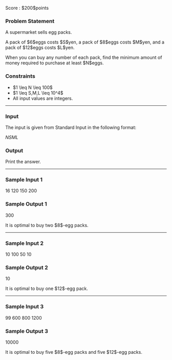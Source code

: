 
<div>

<span>

<span>

<p>
Score : $200$points
</p>

<div>

<section>

### **Problem Statement**

<p>
A supermarket sells egg packs.
</p>

<p>
A pack of $6$eggs costs $S$yen, a pack of $8$eggs costs $M$yen, and a pack of $12$eggs costs $L$yen.
</p>

<p>
When you can buy any number of each pack, find the minimum amount of money required to purchase at least $N$eggs.
</p>

</section>

</div>

<div>

<section>

### **Constraints**

<ul>

<li>
$1 \leq N \leq 100$
</li>

<li>
$1 \leq S,M,L \leq 10^4$
</li>

<li>
All input values are integers.
</li>

</ul>

</section>

</div>

---

<div>

<div>

<section>

### **Input**

<p>
The input is given from Standard Input in the following format:
</p>

<div>

$N$$S$$M$$L$
</div>

</section>

</div>

<div>

<section>

### **Output**

<p>
Print the answer.
</p>

</section>

</div>

</div>

---

<div>

<section>

### **Sample Input 1**

<div>

16 120 150 200

</div>

</section>

</div>

<div>

<section>

### **Sample Output 1**

<div>

300

</div>

<p>
It is optimal to buy two $8$-egg packs.
</p>

</section>

</div>

---

<div>

<section>

### **Sample Input 2**

<div>

10 100 50 10

</div>

</section>

</div>

<div>

<section>

### **Sample Output 2**

<div>

10

</div>

<p>
It is optimal to buy one $12$-egg pack.
</p>

</section>

</div>

---

<div>

<section>

### **Sample Input 3**

<div>

99 600 800 1200

</div>

</section>

</div>

<div>

<section>

### **Sample Output 3**

<div>

10000

</div>

<p>
It is optimal to buy five $8$-egg packs and five $12$-egg packs.
</p>

</section>

</div>

</span>

</span>

</div>
